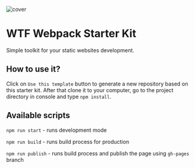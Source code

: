 ![cover](https://res.cloudinary.com/dykmd9zyo/image/upload/v1593656059/big_photo-removebg-preview_ziqt9m.png)

# WTF Webpack Starter Kit 

Simple toolkit for your static websites development.

## How to use it?

Click on `Use this template` button to generate a new repository based on this starter kit. After that clone it to your computer, go to the project directory in console and type `npm install`.

## Available scripts

`npm run start` - runs development mode

`npm run build` - runs build process for production

`npm run publish` - runs build process and publish the page using `gh-pages` branch

